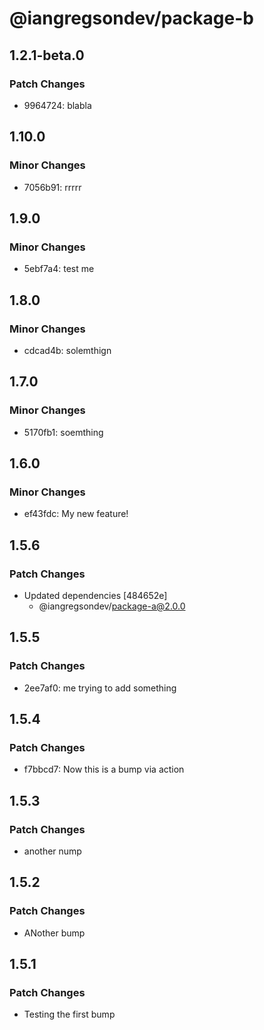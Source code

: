 # @iangregsondev/package-b

## 1.2.1-beta.0

### Patch Changes

- 9964724: blabla

## 1.10.0

### Minor Changes

- 7056b91: rrrrr

## 1.9.0

### Minor Changes

- 5ebf7a4: test me

## 1.8.0

### Minor Changes

- cdcad4b: solemthign

## 1.7.0

### Minor Changes

- 5170fb1: soemthing

## 1.6.0

### Minor Changes

- ef43fdc: My new feature!

## 1.5.6

### Patch Changes

- Updated dependencies [484652e]
  - @iangregsondev/package-a@2.0.0

## 1.5.5

### Patch Changes

- 2ee7af0: me trying to add something

## 1.5.4

### Patch Changes

- f7bbcd7: Now this is a bump via action

## 1.5.3

### Patch Changes

- another nump

## 1.5.2

### Patch Changes

- ANother bump

## 1.5.1

### Patch Changes

- Testing the first bump
